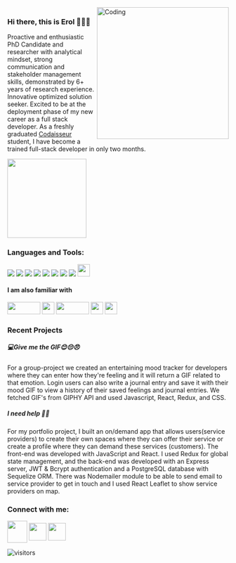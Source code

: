 <img align="right" alt="Coding" width="300" src="https://c.tenor.com/y2JXkY1pXkwAAAAM/cat-computer.gif">



### Hi there, this is Erol 🙋🏻‍♂️

Proactive and enthusiastic PhD Candidate and researcher with analytical mindset, strong communication and stakeholder management skills, demonstrated by 6+ years of research experience. Innovative optimized solution seeker. Excited to be at the deployment phase of my new career as a full stack developer. As a freshly graduated <a href="https://codaisseur.com/">Codaisseur</a> student, I have become a trained full-stack developer in only two months.









<!-- [![Erol's wakatime stats](https://github-readme-stats.vercel.app/api/wakatime?username=rlcngz)](https://github.com/rlcngz/github-readme-stats) -->















<img height="180em" src="https://github-readme-stats.vercel.app/api?username=rlcngz&show_icons=true&hide_border=true&&count_private=true&include_all_commits=true" />



 <h3>Languages and Tools:</h3> 
 
<img src="https://camo.githubusercontent.com/f1ce1218eb39d7e7b6d246fb5ce1f6340158187e17ba462750de73e09cd8864f/68747470733a2f2f696d672e736869656c64732e696f2f62616467652f4a6176615363726970742d4637444631453f6c6f676f3d6a617661736372697074266c6f676f436f6c6f723d7768697465267374796c653d666f722d7468652d6261646765"/> <img src="https://camo.githubusercontent.com/876426d64480dd18283dc72bcf0f293d6871c746d5358168e28565efc1c0334d/68747470733a2f2f696d672e736869656c64732e696f2f62616467652f52656163742d3631444146423f6c6f676f3d7265616374266c6f676f436f6c6f723d7768697465267374796c653d666f722d7468652d6261646765"/> <img src="https://camo.githubusercontent.com/a3bbc59f190482c45788b1d213d1dc1b8f426691e0e6320aefe31bc6832f3491/68747470733a2f2f696d672e736869656c64732e696f2f62616467652f52656475782d3736344142433f6c6f676f3d7265647578266c6f676f436f6c6f723d7768697465267374796c653d666f722d7468652d6261646765"/> <img src="https://camo.githubusercontent.com/ba7b5a94c5934bd53128b7600332064a41d97c343ebc19e72c048daae18ea5d1/68747470733a2f2f696d672e736869656c64732e696f2f62616467652f4e6f64652e6a732d3333393933333f6c6f676f3d6e6f64652e6a73266c6f676f436f6c6f723d7768697465267374796c653d666f722d7468652d6261646765"/> <img src="https://camo.githubusercontent.com/54d885a39ff8ae8e17e1f9dd9286eb8e754d4c44c6ff3a31b2ba8f143f454254/68747470733a2f2f696d672e736869656c64732e696f2f62616467652f457870726573732d3030303030303f6c6f676f3d65787072657373266c6f676f436f6c6f723d7768697465267374796c653d666f722d7468652d6261646765"/> <img src="https://camo.githubusercontent.com/ea0a0d5491e470f09b738a5b5412dc143ffdb1018f4ead88124374ffc576dbd4/68747470733a2f2f696d672e736869656c64732e696f2f62616467652f506f737467726553514c2d3431363945313f6c6f676f3d706f737467726573716c266c6f676f436f6c6f723d7768697465267374796c653d666f722d7468652d6261646765"/> <img src="https://camo.githubusercontent.com/1d7814efc567041c56f7cb83654566f6be83d8b2ff4392b6c1321bfeed7d7dc1/68747470733a2f2f696d672e736869656c64732e696f2f62616467652f53657175656c697a652d3532423045373f6c6f676f3d73657175656c697a65266c6f676f436f6c6f723d7768697465267374796c653d666f722d7468652d6261646765"/> <img src="https://camo.githubusercontent.com/c82fbcc2fcf16cdb2d8522a1ec04d7f7f2237b1325c3cc8a27bab3a871a02da8/68747470733a2f2f696d672e736869656c64732e696f2f62616467652f48544d4c2d4533344632363f6c6f676f3d68746d6c35266c6f676f436f6c6f723d7768697465267374796c653d666f722d7468652d6261646765"/> <img height="28em" src="https://camo.githubusercontent.com/2435c2a64789b8a71c701a1a593b4a6e6869789bfb0626e515dc2a6b6dffa6c5/68747470733a2f2f696d672e736869656c64732e696f2f62616467652f2d435353332d3135373242363f7374796c653d666c61742d737175617265266c6f676f3d63737333"/>


<h4>I am also familiar with</h4>

<img height="28em" width="75em" src="https://www.thefrontendlab.com/img/react-native.png" /> <img height="28em" src="https://camo.githubusercontent.com/c2cca0fe542f9c1271669790c7ebb6abed9cbd25d6b2cd4863b70c3951ea2df6/68747470733a2f2f696d672e736869656c64732e696f2f62616467652f547970657363726970742d3331373843363f6c6f676f3d74797065736372697074266c6f676f436f6c6f723d7768697465267374796c653d666f722d7468652d6261646765" /> <img height="28em" width="75em" src="https://cdn.codersociety.com/uploads/graphql-reasons.png" /> <img height="28em" src="https://upload.wikimedia.org/wikipedia/commons/thumb/1/1b/R_logo.svg/2560px-R_logo.svg.png" /> <img height="28em" src="https://camo.githubusercontent.com/66827c53581cfee18c55618697d74a3c6167932d3c1980fba2019ef7a3e553b0/68747470733a2f2f696d672e736869656c64732e696f2f62616467652f2d507974686f6e2d626c61636b3f7374796c653d666c61742d737175617265266c6f676f3d507974686f6e"/>


<h3> Recent Projects </h3>

<h5>💻Give me the GIF😊😔😠</h5> 
For a group-project we created an entertaining mood tracker for developers where they can enter how they're feeling and it will return a GIF related to that emotion. Login users can also write a journal entry and save it with their mood GIF to view a history of their saved feelings and journal entries. We fetched GIF's from GIPHY API and used Javascript, React, Redux, and CSS.

<h5>I need help 🔧🔩</h5>
For my portfolio project, I built an on/demand app that allows users(service providers) to create their own spaces where they can offer their service or create a profile where they can demand these services (customers). The front-end was developed with JavaScript and React. I used Redux for global state management,  and the back-end was developed with an Express server, JWT & Bcrypt authentication and a PostgreSQL database with Sequelize ORM. There was Nodemailer module to be able to send email to service provider to get in touch and I used React Leaflet to show service providers on map.


 
 


<h3 align="left">Connect with me:</h3>
<p align="left">
<a href="mailto:erolcengiz@gmail.com" target="blank"><img align="center" src="https://upload.wikimedia.org/wikipedia/commons/thumb/8/8c/Gmail_Icon_%282013-2020%29.svg/2048px-Gmail_Icon_%282013-2020%29.svg.png" alt="" height="50" width="45" /></a>
 <a href="https://www.linkedin.com/in/erol-cengiz-58033953/" target="blank"><img align="center" src="https://cdn.icon-icons.com/icons2/1906/PNG/512/iconfinder-linkedin-4550875_121338.png" alt="" height="40" width="40" /></a>
<a href="https://twitter.com/rlcngz" target="blank"><img align="center" src="https://cdn.icon-icons.com/icons2/1109/PNG/512/1486053611-twitter_79195.png" alt="" height="40" width="40" /></a>



![visitors](https://visitor-badge.glitch.me/badge?page_id=${your.username}.${your.repo.id})


